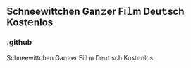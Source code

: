 ## Schneewittchen Gan𝚣er Fi𝚕m Deu𝚝sch Kost𝚎nlos

### .github

Schneewittchen Gan𝚣er Fi𝚕m Deu𝚝sch Kost𝚎nlos
